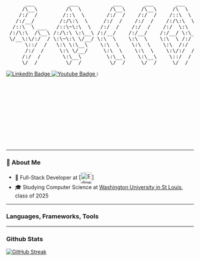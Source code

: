 <pre>
      ___           ___           ___       ___       ___     
     /\__\         /\  \         /\__\     /\__\     /\  \    
    /:/  /        /::\  \       /:/  /    /:/  /    /::\  \   
   /:/__/        /:/\:\  \     /:/  /    /:/  /    /:/\:\  \  
  /::\  \ ___   /::\~\:\  \   /:/  /    /:/  /    /:/  \:\  \ 
 /:/\:\  /\__\ /:/\:\ \:\__\ /:/__/    /:/__/    /:/__/ \:\__\
 \/__\:\/:/  / \:\~\:\ \/__/ \:\  \    \:\  \    \:\  \ /:/  /
      \::/  /   \:\ \:\__\    \:\  \    \:\  \    \:\  /:/  / 
      /:/  /     \:\ \/__/     \:\  \    \:\  \    \:\/:/  /  
     /:/  /       \:\__\        \:\__\    \:\__\    \::/  /   
     \/__/         \/__/         \/__/     \/__/     \/__/     
</pre>
<div id="badges">
  <a href="https://www.linkedin.com/in/anand-parekh-6221a623a/">
    <img src="https://img.shields.io/badge/LinkedIn-blue?style=for-the-badge&logo=linkedin&logoColor=white" alt="LinkedIn Badge"/>
  </a>
  <a href="https://www.youtube.com/@anandp2771/videos">
    <img src="https://img.shields.io/badge/YouTube-red?style=for-the-badge&logo=youtube&logoColor=white" alt="Youtube Badge"/>
  </a>
  <img src="https://media.giphy.com/media/hvRJCLFzcasrR4ia7z/giphy.gif" width="5%">
</div>

---
### :book: About Me
- 💼 Full-Stack Developer at <a href="https://www.7d-imaging.com/">[<img src="https://edgeprim.com/assets/images/EdgePrim.svg" height="30em" align="center" alt="EdgePrim" title="EdgePrim"/>]</a>
- 🎓 Studying Computer Science at <a href="https://wustl.edu/">Washington University in St Louis</a>, class of 2025

---
### Languages, Frameworks, Tools

---
### Github Stats
[![GitHub Streak](http://github-readme-streak-stats.herokuapp.com?user=anand-dev-parekh&theme=tokyonight)](https://git.io/streak-stats)
